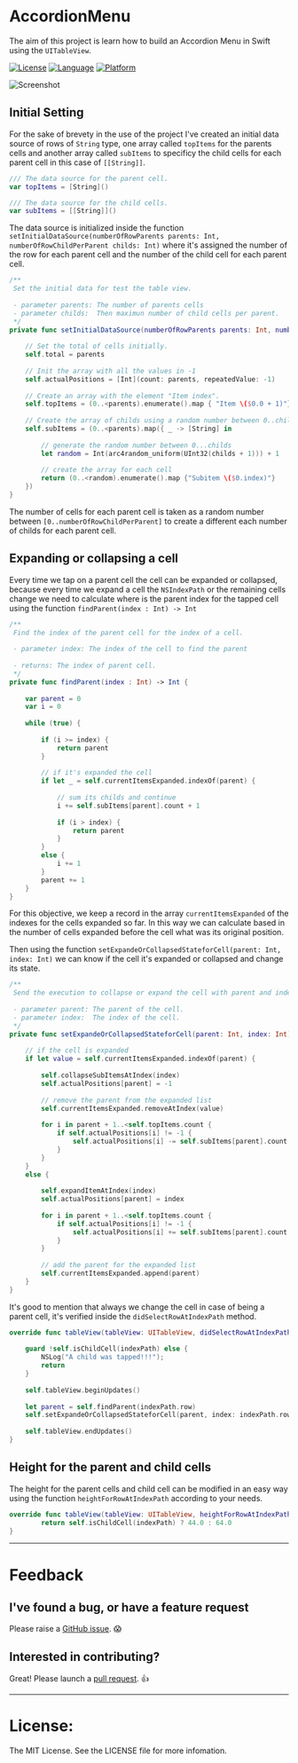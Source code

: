 # AccordionMenu
The aim of this project is learn how to build an Accordion Menu in Swift using the `UITableView`.

[![License](https://img.shields.io/badge/license-MIT-blue.svg?style=flat
            )](http://mit-license.org)
[![Language](http://img.shields.io/badge/language-swift-orange.svg?style=flat
             )](https://developer.apple.com/swift)
[![Platform](http://img.shields.io/badge/platform-ios-lightgrey.svg?style=flat
             )](https://developer.apple.com/resources/)

![Screenshot](https://github.com/Vkt0r/AccordionMenu/blob/master/ezgif.com-gif-maker.gif)

## Initial Setting

For the sake of brevety in the use of the project I've created an initial data source of rows of `String` type, one array called `topItems` for the parents cells and another array called `subItems` to specificy the child cells for each parent cell in this case of `[[String]]`.

```swift
/// The data source for the parent cell.
var topItems = [String]()

/// The data source for the child cells.
var subItems = [[String]]()
```
    
The data source is initialized inside the function `setInitialDataSource(numberOfRowParents parents: Int, numberOfRowChildPerParent childs: Int)` where it's assigned the number of the row for each parent cell and the number of the child cell for each parent cell.

```swift
/**
 Set the initial data for test the table view.
 
 - parameter parents: The number of parents cells
 - parameter childs:  Then maximun number of child cells per parent.
 */
private func setInitialDataSource(numberOfRowParents parents: Int, numberOfRowChildPerParent childs: Int) {
    
    // Set the total of cells initially.
    self.total = parents
    
    // Init the array with all the values in -1
    self.actualPositions = [Int](count: parents, repeatedValue: -1)
    
    // Create an array with the element "Item index".
    self.topItems = (0..<parents).enumerate().map { "Item \($0.0 + 1)"}
    
    // Create the array of childs using a random number between 0..childs+1 for each parent.
    self.subItems = (0..<parents).map({ _ -> [String] in
        
        // generate the random number between 0...childs
        let random = Int(arc4random_uniform(UInt32(childs + 1))) + 1
        
        // create the array for each cell
        return (0..<random).enumerate().map {"Subitem \($0.index)"}
    })
}
```

The number of cells for each parent cell is taken as a random number between `[0..numberOfRowChildPerParent]` to create a different  each number of childs for each parent cell.

## Expanding or collapsing a cell

Every time we tap on a parent cell the cell can be expanded or collapsed, because every time we expand a cell the `NSIndexPath` or the remaining cells change we need to calculate where is the parent index for the tapped cell using the function `findParent(index : Int) -> Int`

```swift
/**
 Find the index of the parent cell for the index of a cell.
 
 - parameter index: The index of the cell to find the parent
 
 - returns: The index of parent cell.
 */
private func findParent(index : Int) -> Int {
    
    var parent = 0
    var i = 0
    
    while (true) {
        
        if (i >= index) {
            return parent
        }
        
        // if it's expanded the cell
        if let _ = self.currentItemsExpanded.indexOf(parent) {
            
            // sum its childs and continue
            i += self.subItems[parent].count + 1
            
            if (i > index) {
                return parent
            }
        }
        else {
            i += 1
        }
        parent += 1
    }
}
```

For this objective, we keep a record in the array `currentItemsExpanded` of the indexes for the cells expanded so far. In this way we can calculate based in the number of cells expanded before the cell what was its original position. 

Then using the function `setExpandeOrCollapsedStateforCell(parent: Int, index: Int)` we can know if the cell it's expanded or collapsed and change its state. 

```swift
/**
 Send the execution to collapse or expand the cell with parent and index specified.
 
 - parameter parent: The parent of the cell.
 - parameter index:  The index of the cell.
 */
private func setExpandeOrCollapsedStateforCell(parent: Int, index: Int) {
    
    // if the cell is expanded
    if let value = self.currentItemsExpanded.indexOf(parent) {
        
        self.collapseSubItemsAtIndex(index)
        self.actualPositions[parent] = -1
        
        // remove the parent from the expanded list
        self.currentItemsExpanded.removeAtIndex(value)
        
        for i in parent + 1..<self.topItems.count {
            if self.actualPositions[i] != -1 {
                self.actualPositions[i] -= self.subItems[parent].count
            }
        }
    }
    else {
        
        self.expandItemAtIndex(index)
        self.actualPositions[parent] = index
        
        for i in parent + 1..<self.topItems.count {
            if self.actualPositions[i] != -1 {
                self.actualPositions[i] += self.subItems[parent].count
            }
        }
        
        // add the parent for the expanded list
        self.currentItemsExpanded.append(parent)
    }
}
```

It's good to mention that always we change the cell in case of being a parent cell, it's verified inside the `didSelectRowAtIndexPath` method. 

```swift
override func tableView(tableView: UITableView, didSelectRowAtIndexPath indexPath: NSIndexPath) {
        
    guard !self.isChildCell(indexPath) else {
        NSLog("A child was tapped!!!");
        return
    }
    
    self.tableView.beginUpdates()
    
    let parent = self.findParent(indexPath.row)
    self.setExpandeOrCollapsedStateforCell(parent, index: indexPath.row)
    
    self.tableView.endUpdates()
}
```

## Height for the parent and child cells

The height for the parent cells and child cell can be modified in an easy way using the function `heightForRowAtIndexPath` according to your needs.

```swift
override func tableView(tableView: UITableView, heightForRowAtIndexPath indexPath: NSIndexPath) -> CGFloat {
        return self.isChildCell(indexPath) ? 44.0 : 64.0
}
```

---
# Feedback

## I've found a bug, or have a feature request

Please raise a [GitHub issue](https://github.com/Vkt0r/AccordionMenu/issues). 😱

## Interested in contributing?

Great! Please launch a [pull request](https://github.com/Vkt0r/AccordionMenu/pulls). 👍

---------------------------------------

License:
=================
The MIT License. See the LICENSE file for more infomation.

 
